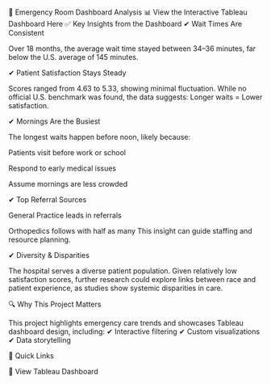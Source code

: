 🏥 Emergency Room Dashboard Analysis
📊 View the Interactive Tableau Dashboard Here
✅ Key Insights from the Dashboard
✔ Wait Times Are Consistent

Over 18 months, the average wait time stayed between 34–36 minutes, far below the U.S. average of 145 minutes.

✔ Patient Satisfaction Stays Steady

Scores ranged from 4.63 to 5.33, showing minimal fluctuation. While no official U.S. benchmark was found, the data suggests:
Longer waits = Lower satisfaction.

✔ Mornings Are the Busiest

The longest waits happen before noon, likely because:

Patients visit before work or school

Respond to early medical issues

Assume mornings are less crowded

✔ Top Referral Sources

General Practice leads in referrals

Orthopedics follows with half as many
This insight can guide staffing and resource planning.

✔ Diversity & Disparities

The hospital serves a diverse patient population. Given relatively low satisfaction scores, further research could explore links between race and patient experience, as studies show systemic disparities in care.

🔍 Why This Project Matters

This project highlights emergency care trends and showcases Tableau dashboard design, including:
✔ Interactive filtering
✔ Custom visualizations
✔ Data storytelling

📂 Quick Links

🔗 View Tableau Dashboard
